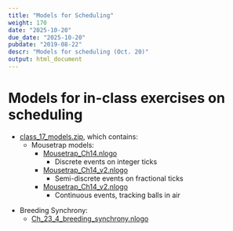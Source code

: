 ```yaml
---
title: "Models for Scheduling"
weight: 170
date: "2025-10-20"
due_date: "2025-10-20"
pubdate: "2019-08-22"
descr: "Models for scheduling (Oct. 20)"
output: html_document
---
```

# Models for in-class exercises on scheduling

* [class_17_models.zip](/models/class_17/class_17_models.zip), which contains:
  * Mousetrap models:
    * [Mousetrap_Ch14.nlogo](/models/class_17/Mousetrap_Ch14_v1.nlogo)
      * Discrete events on integer ticks
    * [Mousetrap_Ch14_v2.nlogo](/models/class_17/Mousetrap_Ch14_v2.nlogo)
      * Semi-discrete events on fractional ticks
    * [Mousetrap_Ch14_v2.nlogo](/models/class_17/Mousetrap_Ch14_v2.nlogo)
      * Continuous events, tracking balls in air

<!--    
-->
  * Breeding Synchrony:
    * [Ch_23_4_breeding_synchrony.nlogo](/models/class_23/Ch_23_4_breeding_synchrony.nlogo)
<!--
-->
